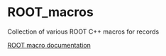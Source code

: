 # ROOT_macros

Collection of various ROOT C++ macros for records

[ROOT macro documentation](https://root.cern/manual/root_macros_and_shared_libraries/)

